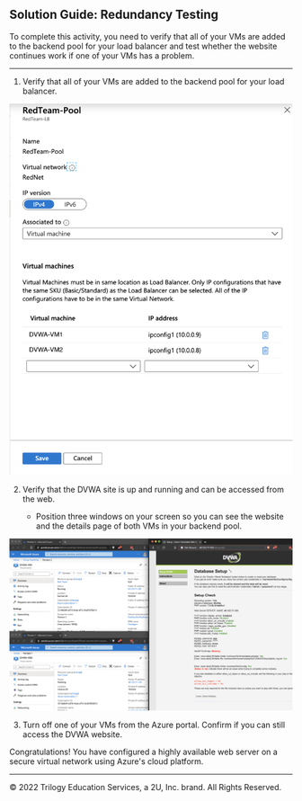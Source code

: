## Solution Guide: Redundancy Testing

To complete this activity, you need to verify that all of your VMs are added to the backend pool for your load balancer and test whether the website continues work if one of your VMs has a problem.

---

1. Verify that all of your VMs are added to the backend pool for your load balancer.


![](../../../Images/Backend-pool.png)

2. Verify that the DVWA site is up and running and can be accessed from the web.

    - Position three windows on your screen so you can see the website and the details page of both VMs in your backend pool.

![](../../../Images/Both-Sites-Running.png)


3. Turn off one of your VMs from the Azure portal. Confirm if you can still access the DVWA website.

Congratulations! You have configured a highly available web server on a secure virtual network using Azure's cloud platform.

---
© 2022 Trilogy Education Services, a 2U, Inc. brand. All Rights Reserved.
